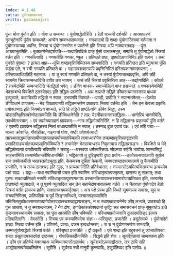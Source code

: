 ```yaml
---
index: 4.1.48
sutra: पुंयोगादाख्यायाम्
vritti: padamanjari
---
```


 पुंसा योगः पुंयोग इति । योगः उ सम्बन्धः । पुंयोगाद्धेतोरिति । हेतौ पञ्चमीं दर्शयति । आख्याग्रहणं गुणभूतेनापि पुंसैव सम्बध्यते; अन्येन सम्बन्धासम्भवात् । गणकादयो हि शब्दाः पुंयोगात्स्त्रियां वर्तमाना न पुंयोगस्याख्या भवन्ति, स्त्रियां च पुंयोगमन्तरेण न प्रवर्तन्ते इति स्त्रिया अपि नाक्यास्तदाह---पुंस आख्याभूतमिति । बूतग्रहणेनैतद्दर्शयति---यत्प्रातिपदिकं प्राक् पुंसो वाचकमभूत्, सम्प्रति तु पुंयोगाद्धेतोः स्त्रियां वर्तत इति । गणकीत्यादि । गणयतीति गणकः, ण्वुल । प्रतिष्ठते प्रष्ठः, ठ्प्रष्ठोऽग्रगामिनिऽ इति षत्वम् । कथं पुनरेते पुंशब्दाः ? इत्यत आह---पुंसि शब्दप्रवृत्तिनिमितस्य सम्भवादिति । गणयति प्रतिष्ठत इति व्युत्पत्या पुंसि रूईढा एते, न स्त्री गणयति प्रतिष्ठते वा । महामात्रशब्दस्यापि प्रवृत्तिनिमितं हस्तिपकानामाज्ञापनम् । हस्तिपकाधिपतिर्हि महामात्रः । या तु स्वयं गणयति प्रतिष्ठते वा, न तस्यां पुंयोगाच्छब्दप्रवृत्तिः, अपि तर्हि स्वयमेव क्रियासम्बन्धादिति टापैव तत्र भाव्यम् । कथं तर्हि स्त्रियां प्रवृत्तिरित्य आह---तद्योगादिति । कोऽर्थः ? तस्येदमिति सम्बन्धादिति चेतद्धितो भवेत् । ङीषेव बाधक- स्याच्चेन्नित्यं बाधः प्रसज्यते ॥ गणकस्येयमिति भेदसम्बन्धे विवक्षिते ठ्तस्येदम्ऽ इति तद्धितः प्राप्नोति । अथ नाप्राप्ते तद्धिते ङीषारभ्यमाणस्तस्य बाधक इत्युच्यते, कदाचिदपि तद्धितो न स्यात, उभयमपि त्विष्यते---प्राष्ठी, प्रष्ठीति ? स्यान्मतमेतत्---ठेतदेव ङीष्विधानं ज्ञापकम्---भेद विवक्षायामपि तद्धितमन्तरेण प्रष्ठादयः स्त्रियां वर्ततेऽ इति । तेन ठ्न केवला प्रकृतिः प्रयोक्तव्याऽ इति नियमोऽत्र बाध्यते, सति हि तद्धिते प्राष्ठीत्यणि ङीबेव सिद्धः, तस्य चोदातनिवृत्तिस्वरेणोदातत्वमिति किं ङीष्विधानेनेति ? तन्न; येऽनीकारान्तास्तद्धिताः---भानोरियं भानवीयेति, तदर्थमेतत्स्यात् । एवं तर्ह्याख्याग्रहणं ज्ञापकम्---नात्र तद्धितोत्पतिरिति, न हि तद्धितान्तः प्रकृत्यर्थे पुंसि वर्तते ? एवमपि ज्ञापकेन तद्धितस्य नित्यं बाधात्प्राष्ठीति न स्यात् । तस्माद् दुष्ट एवायं पक्षः । एवं तर्हि यथा---मञ्चाः क्रोशन्ति, गौर्वाहीकः, गङ्गायां घोषः, यष्टीः प्रवेशयेत्यादौ तात्स्थाताद्धर्म्यातत्सामीप्यातत्साहचर्याच्चातस्मिन्नपि तत्वाध्यारोपेण तच्छब्दप्रवृत्तिस्तद्वदत्रापि प्रष्ठादिसाहचर्यातच्छब्दप्रवृत्तिर्भविष्यति ? तत्राभेदेन भेदसम्बन्धस्य निवृतत्वान्न तद्धितप्रसङ्गः । विवक्षिते च भेदे तद्धितोत्पत्या प्राष्ठीत्यादि भविष्यति ? तत्राहुः---यस्त्वया धर्मश्चरितव्यः सोऽनया सहेति भार्यायाः शास्त्रसिद्धं साहचर्यमिति तस्यामेवैतन्ङीष्विधानमिति । भट्टिकाव्ये तु दुहितृष्वपि दृष्टः प्रयोगः---ठ्कौसल्ययाऽसावि सुखेन रामः प्रक्केकयीतो भरतस्ततोऽभूत्ऽ इति, केकयस्य दुहिता केकयी, जनपदशब्दादपत्यप्रत्यये तु कैकयीति प्राप्नोति, न च तस्य ठातश्चऽ इति लुक्, न प्राच्यभर्गादीति प्रतिषेधातत् । तस्मात्सोऽयमित्यभिसम्बन्ध इत्ययमेव पक्षो ग्राह्यः । यद्वा---यथा स्वामिदासौ पचत इति स्वामिनः संविधातृत्वात्पक्तृत्वम्, दासस्य तु साक्षात्; तथा पुरुषः साक्षात्प्रतिष्ठते स्त्र्यपि संविधातृत्वात्पुरुषगतायाः प्रस्थानक्रियायास्तस्यामारोपात्प्रतिष्ठत इति, तस्यामेव प्रष्ठशब्दो व्युत्पाद्यते, न तु पुरुषे व्युत्पादितः सन् तेन सहाभेदोपचारातस्यां वर्तते । न चैतावता पुंयोगादेव हेतोः स्त्रियां वर्तत इत्यस्य हानिः, साक्षात्स्वयमकर्तृत्वात् । अत्र पक्षे प्रस्थ इति स्थिते सुबन्तस्य समासः, सुप् च संख्यानिमितम्, प्रातिपदिकं च पूर्वं लिङ्गमभिधते, पश्चात्सङ्ख्यामिति तन्निमितसुबपेक्षात्समासात्प्रागेवोतरपदात्स्थशब्दाट्टाप्प्रसङ्गः, न च स्थशब्दादप्यनेनैव ङीष् लभ्यते, प्रष्ठशब्दो हि पुंस आख्या, न तु स्थशब्दमात्रम्, ? नैष दोषः; ठ्गतिकारकोपपदानां कृद्धिः सह समासवचनं प्राक् सुबुत्पतेःऽ इति कृदन्तावस्थायामेव समासः, सा पुंस आख्येति ङीष् भविष्यति । परिभाषाप्रयोजनानि ठुपपदमतिङ्ऽ इत्यत्र प्रतिपादितानि । देवदतेति । स्त्रिया एव कस्याश्चिदेषा संज्ञा---परिसृष्टा, प्रजातेति । प्रसूतेत्यर्थः । पुंयोगादेते शब्दाः स्त्रियां वर्तन्त इति । परिसर्गः, प्रसवः, प्रजन इत्यर्थान्तरम् । स च न पुंयोगमन्तरेण सम्भवति, तस्मात्पुंयोगाद्धेतोः स्त्रियां वर्तते । परिसृष्टा प्रजातेति । द्वौ प्रकृतौ । एते शब्दा इति बहुवचनं तु एवंजातीयकाः शब्दाः प्रसूतादयस्तदपेक्षं द्रष्टव्यम् । गोपालिकादीनामिति । सिद्धये इति शेषः । सूर्याद्देवतायां चाब्वक्तव्य इति । ङीष एव प्रतिषेधे वक्तव्याअ चाब्विधानमन्तोदातार्थम् । सूर्यशब्दोऽयमाद्यौदातः, तत्र टापि सति आद्यौदातत्वमेवावतिष्ठेन । सूरीति । सूर्यस्य स्त्री मानुषी कुन्त्यादिः, ठ्सूर्यतिष्यऽ इति यलोपः ॥